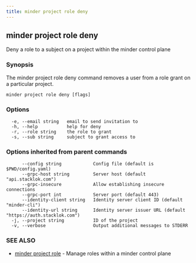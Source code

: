 ```yaml
---
title: minder project role deny
---
```

## minder project role deny

Deny a role to a subject on a project within the minder control plane

### Synopsis

The minder project role deny command removes a user from a role grant
on a particular project.

```
minder project role deny [flags]
```

### Options

```
  -e, --email string   email to send invitation to
  -h, --help           help for deny
  -r, --role string    the role to grant
  -s, --sub string     subject to grant access to
```

### Options inherited from parent commands

```
      --config string            Config file (default is $PWD/config.yaml)
      --grpc-host string         Server host (default "api.stacklok.com")
      --grpc-insecure            Allow establishing insecure connections
      --grpc-port int            Server port (default 443)
      --identity-client string   Identity server client ID (default "minder-cli")
      --identity-url string      Identity server issuer URL (default "https://auth.stacklok.com")
  -j, --project string           ID of the project
  -v, --verbose                  Output additional messages to STDERR
```

### SEE ALSO

* [minder project role](minder_project_role.md)	 - Manage roles within a minder control plane

